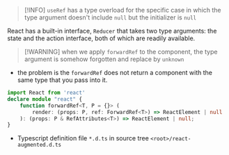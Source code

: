 > [!INFO] `useRef` has a type overload for the specific case in which the type argument doesn't include `null` but the initializer is `null`

React has a built-in interface, `Reducer` that takes two type arguments: the state and the action interface, both of which are readily available.

> [!WARNING] when we apply `forwardRef` to the component, the type argument is somehow forgotten and replace by `unknown`
- the problem is the `forwardRef` does not return a component with the same type that you pass into it.
```typescript
import React from 'react'
declare module "react" {
	function forwardRef<T, P = {}> (
		render: (props: P, ref: ForwardRef<T>) => ReactElement | null
	): (props: P & RefAttributes<T>) => ReactElement | null;
}
```
- Typescript definition file `*.d.ts` in source tree `<root>/react-augmented.d.ts`